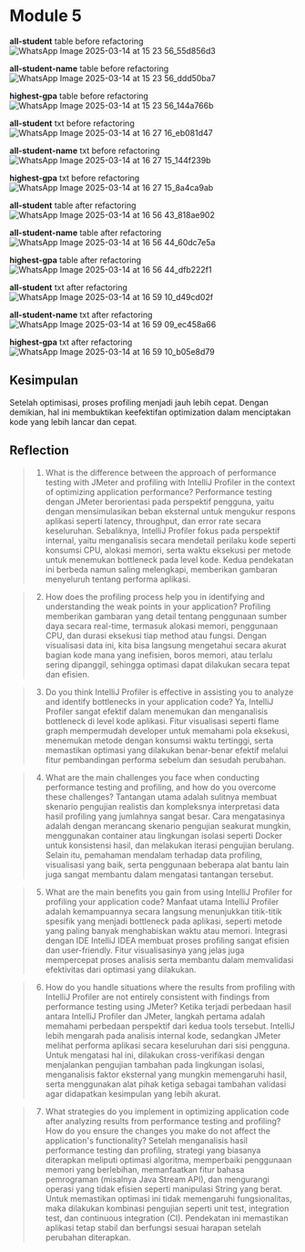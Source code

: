 # Module 5

**all-student** table before refactoring
![WhatsApp Image 2025-03-14 at 15 23 56_55d856d3](https://github.com/user-attachments/assets/2b8f0704-3b5c-426a-bba3-daf3c6b067e0)

**all-student-name** table before refactoring
![WhatsApp Image 2025-03-14 at 15 23 56_ddd50ba7](https://github.com/user-attachments/assets/3a2125b7-5966-4598-82e6-f1bc7b09678e)

**highest-gpa** table before refactoring
![WhatsApp Image 2025-03-14 at 15 23 56_144a766b](https://github.com/user-attachments/assets/a8018a1c-97e3-4553-8fc0-7c5979af5917)

**all-student** txt before refactoring
![WhatsApp Image 2025-03-14 at 16 27 16_eb081d47](https://github.com/user-attachments/assets/cf98cb8c-b9f5-4a49-a233-6773c5bff4d7)

**all-student-name** txt before refactoring
![WhatsApp Image 2025-03-14 at 16 27 15_144f239b](https://github.com/user-attachments/assets/408e2866-233d-4513-90d4-b9ef9358faa3)

**highest-gpa** txt before refactoring
![WhatsApp Image 2025-03-14 at 16 27 15_8a4ca9ab](https://github.com/user-attachments/assets/c6184182-9a54-41cf-80e9-fdd5e39e4d7e)

**all-student** table after refactoring
![WhatsApp Image 2025-03-14 at 16 56 43_818ae902](https://github.com/user-attachments/assets/79cb4853-3f47-4a81-b9c8-63df5034657c)

**all-student-name** table after refactoring
![WhatsApp Image 2025-03-14 at 16 56 44_60dc7e5a](https://github.com/user-attachments/assets/cce28e28-5110-4bf7-bd07-d578de825bb7)

**highest-gpa** table after refactoring
![WhatsApp Image 2025-03-14 at 16 56 44_dfb222f1](https://github.com/user-attachments/assets/cc592302-7875-4292-a407-372d53aca2f9)

**all-student** txt after refactoring
![WhatsApp Image 2025-03-14 at 16 59 10_d49cd02f](https://github.com/user-attachments/assets/a43c50f3-6b90-4762-91f7-62158dbdb947)

**all-student-name** txt after refactoring
![WhatsApp Image 2025-03-14 at 16 59 09_ec458a66](https://github.com/user-attachments/assets/c47b05eb-38f4-49fd-baf8-227479edbc9f)

**highest-gpa** txt after refactoring
![WhatsApp Image 2025-03-14 at 16 59 10_b05e8d79](https://github.com/user-attachments/assets/caed73ad-4f6f-4254-b923-0822737ac06d)

## Kesimpulan
Setelah optimisasi, proses profiling menjadi jauh lebih cepat. Dengan demikian, hal ini membuktikan keefektifan optimization dalam menciptakan kode yang lebih lancar dan cepat.

## Reflection
>1. What is the difference between the approach of performance testing with JMeter and profiling with IntelliJ Profiler in the context of optimizing application performance?
    Performance testing dengan JMeter berorientasi pada perspektif pengguna, yaitu dengan mensimulasikan beban eksternal untuk mengukur respons aplikasi seperti latency, throughput, dan error rate secara keseluruhan. Sebaliknya, IntelliJ Profiler fokus pada perspektif internal, yaitu menganalisis secara mendetail perilaku kode seperti konsumsi CPU, alokasi memori, serta waktu eksekusi per metode untuk menemukan bottleneck pada level kode. Kedua pendekatan ini berbeda namun saling melengkapi, memberikan gambaran menyeluruh tentang performa aplikasi.

>2. How does the profiling process help you in identifying and understanding the weak points in your application?
    Profiling memberikan gambaran yang detail tentang penggunaan sumber daya secara real-time, termasuk alokasi memori, penggunaan CPU, dan durasi eksekusi tiap method atau fungsi. Dengan visualisasi data ini, kita bisa langsung mengetahui secara akurat bagian kode mana yang inefisien, boros memori, atau terlalu sering dipanggil, sehingga optimasi dapat dilakukan secara tepat dan efisien.

>3. Do you think IntelliJ Profiler is effective in assisting you to analyze and identify bottlenecks in your application code?
    Ya, IntelliJ Profiler sangat efektif dalam menemukan dan menganalisis bottleneck di level kode aplikasi. Fitur visualisasi seperti flame graph mempermudah developer untuk memahami pola eksekusi, menemukan metode dengan konsumsi waktu tertinggi, serta memastikan optimasi yang dilakukan benar-benar efektif melalui fitur pembandingan performa sebelum dan sesudah perubahan.

>4. What are the main challenges you face when conducting performance testing and profiling, and how do you overcome these challenges?
    Tantangan utama adalah sulitnya membuat skenario pengujian realistis dan kompleksnya interpretasi data hasil profiling yang jumlahnya sangat besar. Cara mengatasinya adalah dengan merancang skenario pengujian seakurat mungkin, menggunakan container atau lingkungan isolasi seperti Docker untuk konsistensi hasil, dan melakukan iterasi pengujian berulang. Selain itu, pemahaman mendalam terhadap data profiling, visualisasi yang baik, serta penggunaan beberapa alat bantu lain juga sangat membantu dalam mengatasi tantangan tersebut.

>5. What are the main benefits you gain from using IntelliJ Profiler for profiling your application code?
    Manfaat utama IntelliJ Profiler adalah kemampuannya secara langsung menunjukkan titik-titik spesifik yang menjadi bottleneck pada aplikasi, seperti metode yang paling banyak menghabiskan waktu atau memori. Integrasi dengan IDE IntelliJ IDEA membuat proses profiling sangat efisien dan user-friendly. Fitur visualisasinya yang jelas juga mempercepat proses analisis serta membantu dalam memvalidasi efektivitas dari optimasi yang dilakukan.
    
>6. How do you handle situations where the results from profiling with IntelliJ Profiler are not entirely consistent with findings from performance testing using JMeter?
    Ketika terjadi perbedaan hasil antara IntelliJ Profiler dan JMeter, langkah pertama adalah memahami perbedaan perspektif dari kedua tools tersebut. IntelliJ lebih mengarah pada analisis internal kode, sedangkan JMeter melihat performa aplikasi secara keseluruhan dari sisi pengguna. Untuk mengatasi hal ini, dilakukan cross-verifikasi dengan menjalankan pengujian tambahan pada lingkungan isolasi, menganalisis faktor eksternal yang mungkin memengaruhi hasil, serta menggunakan alat pihak ketiga sebagai tambahan validasi agar didapatkan kesimpulan yang lebih akurat.

>7. What strategies do you implement in optimizing application code after analyzing results from performance testing and profiling? How do you ensure the changes you make do not affect the application's functionality?
    Setelah menganalisis hasil performance testing dan profiling, strategi yang biasanya diterapkan meliputi optimasi algoritma, memperbaiki penggunaan memori yang berlebihan, memanfaatkan fitur bahasa pemrograman (misalnya Java Stream API), dan mengurangi operasi yang tidak efisien seperti manipulasi String yang berat. Untuk memastikan optimasi ini tidak memengaruhi fungsionalitas, maka dilakukan kombinasi pengujian seperti unit test, integration test, dan continuous integration (CI). Pendekatan ini memastikan aplikasi tetap stabil dan berfungsi sesuai harapan setelah perubahan diterapkan.
